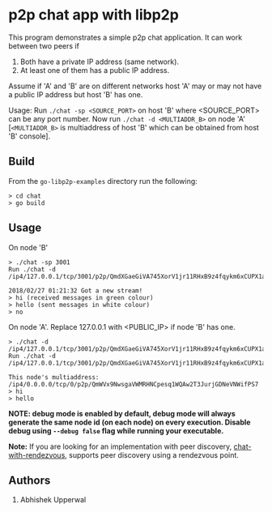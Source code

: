 # p2p chat app with libp2p

This program demonstrates a simple p2p chat application. It can work between two peers if
1. Both have a private IP address (same network).
2. At least one of them has a public IP address.

Assume if 'A' and 'B' are on different networks host 'A' may or may not have a public IP address but host 'B' has one.

Usage: Run `./chat -sp <SOURCE_PORT>` on host 'B' where <SOURCE_PORT> can be any port number. Now run `./chat -d <MULTIADDR_B>` on node 'A' [`<MULTIADDR_B>` is multiaddress of host 'B' which can be obtained from host 'B' console].

## Build

From the `go-libp2p-examples` directory run the following:

```
> cd chat
> go build
```

## Usage

On node 'B'

```
> ./chat -sp 3001
Run ./chat -d /ip4/127.0.0.1/tcp/3001/p2p/QmdXGaeGiVA745XorV1jr11RHxB9z4fqykm6xCUPX1aTJo

2018/02/27 01:21:32 Got a new stream!
> hi (received messages in green colour)
> hello (sent messages in white colour)
> no
```

On node 'A'. Replace 127.0.0.1 with <PUBLIC_IP> if node 'B' has one.

```
> ./chat -d /ip4/127.0.0.1/tcp/3001/p2p/QmdXGaeGiVA745XorV1jr11RHxB9z4fqykm6xCUPX1aTJo
Run ./chat -d /ip4/127.0.0.1/tcp/3001/p2p/QmdXGaeGiVA745XorV1jr11RHxB9z4fqykm6xCUPX1aTJo

This node's multiaddress:
/ip4/0.0.0.0/tcp/0/p2p/QmWVx9NwsgaVWMRHNCpesq1WQAw2T3JurjGDNeVNWifPS7
> hi
> hello
```

**NOTE: debug mode is enabled by default, debug mode will always generate the same node id (on each node) on every execution. Disable debug using `--debug false` flag while running your executable.**

**Note:** If you are looking for an implementation with peer discovery, [chat-with-rendezvous](../chat-with-rendezvous), supports peer discovery using a rendezvous point.

## Authors
1. Abhishek Upperwal
